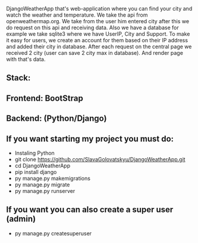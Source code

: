 DjangoWeatherApp that's web-application where you can find your city and watch the weather and temperature.
We take the api from openweathermap.org. We take from the user him entered city after this we do request on this api and receiving data.
Also we have a database for example we take sqlite3 where we have UserIP, City and Support.
To make it easy for users, we create an account for them based on their IP address and added their city in database.
After each request on the central page we received 2 city (user can save 2 city max in database).
And render page with that's data.
## Stack:
## Frontend: BootStrap
## Backend: (Python/Django)

## If you want starting my project you must do:
* Instaling Python
* git clone https://github.com/SlavaGolovatskyu/DjangoWeatherApp.git
* cd DjangoWeatherApp
* pip install django
* py manage.py makemigrations
* py manage.py migrate
* py manage.py runserver
## If you want you can also create a super user (admin)
* py manage.py createsuperuser
